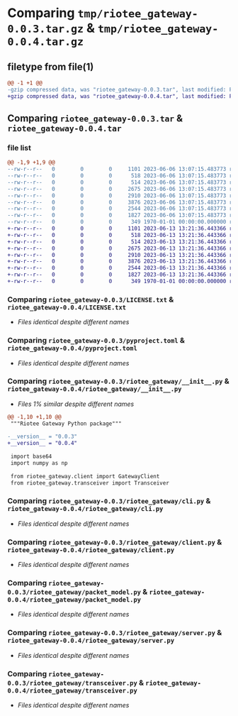 # Comparing `tmp/riotee_gateway-0.0.3.tar.gz` & `tmp/riotee_gateway-0.0.4.tar.gz`

## filetype from file(1)

```diff
@@ -1 +1 @@
-gzip compressed data, was "riotee_gateway-0.0.3.tar", last modified: Fri Jan  1 00:00:00 2016, max compression
+gzip compressed data, was "riotee_gateway-0.0.4.tar", last modified: Fri Jan  1 00:00:00 2016, max compression
```

## Comparing `riotee_gateway-0.0.3.tar` & `riotee_gateway-0.0.4.tar`

### file list

```diff
@@ -1,9 +1,9 @@
--rw-r--r--   0        0        0     1101 2023-06-06 13:07:15.483773 riotee_gateway-0.0.3/LICENSE.txt
--rw-r--r--   0        0        0      518 2023-06-06 13:07:15.483773 riotee_gateway-0.0.3/pyproject.toml
--rw-r--r--   0        0        0      514 2023-06-06 13:07:15.483773 riotee_gateway-0.0.3/riotee_gateway/__init__.py
--rw-r--r--   0        0        0     2675 2023-06-06 13:07:15.483773 riotee_gateway-0.0.3/riotee_gateway/cli.py
--rw-r--r--   0        0        0     2910 2023-06-06 13:07:15.483773 riotee_gateway-0.0.3/riotee_gateway/client.py
--rw-r--r--   0        0        0     3876 2023-06-06 13:07:15.483773 riotee_gateway-0.0.3/riotee_gateway/packet_model.py
--rw-r--r--   0        0        0     2544 2023-06-06 13:07:15.483773 riotee_gateway-0.0.3/riotee_gateway/server.py
--rw-r--r--   0        0        0     1827 2023-06-06 13:07:15.483773 riotee_gateway-0.0.3/riotee_gateway/transceiver.py
--rw-r--r--   0        0        0      349 1970-01-01 00:00:00.000000 riotee_gateway-0.0.3/PKG-INFO
+-rw-r--r--   0        0        0     1101 2023-06-13 13:21:36.443366 riotee_gateway-0.0.4/LICENSE.txt
+-rw-r--r--   0        0        0      518 2023-06-13 13:21:36.443366 riotee_gateway-0.0.4/pyproject.toml
+-rw-r--r--   0        0        0      514 2023-06-13 13:21:36.443366 riotee_gateway-0.0.4/riotee_gateway/__init__.py
+-rw-r--r--   0        0        0     2675 2023-06-13 13:21:36.443366 riotee_gateway-0.0.4/riotee_gateway/cli.py
+-rw-r--r--   0        0        0     2910 2023-06-13 13:21:36.443366 riotee_gateway-0.0.4/riotee_gateway/client.py
+-rw-r--r--   0        0        0     3876 2023-06-13 13:21:36.443366 riotee_gateway-0.0.4/riotee_gateway/packet_model.py
+-rw-r--r--   0        0        0     2544 2023-06-13 13:21:36.443366 riotee_gateway-0.0.4/riotee_gateway/server.py
+-rw-r--r--   0        0        0     1827 2023-06-13 13:21:36.443366 riotee_gateway-0.0.4/riotee_gateway/transceiver.py
+-rw-r--r--   0        0        0      349 1970-01-01 00:00:00.000000 riotee_gateway-0.0.4/PKG-INFO
```

### Comparing `riotee_gateway-0.0.3/LICENSE.txt` & `riotee_gateway-0.0.4/LICENSE.txt`

 * *Files identical despite different names*

### Comparing `riotee_gateway-0.0.3/pyproject.toml` & `riotee_gateway-0.0.4/pyproject.toml`

 * *Files identical despite different names*

### Comparing `riotee_gateway-0.0.3/riotee_gateway/__init__.py` & `riotee_gateway-0.0.4/riotee_gateway/__init__.py`

 * *Files 1% similar despite different names*

```diff
@@ -1,10 +1,10 @@
 """Riotee Gateway Python package"""
 
-__version__ = "0.0.3"
+__version__ = "0.0.4"
 
 import base64
 import numpy as np
 
 from riotee_gateway.client import GatewayClient
 from riotee_gateway.transceiver import Transceiver
```

### Comparing `riotee_gateway-0.0.3/riotee_gateway/cli.py` & `riotee_gateway-0.0.4/riotee_gateway/cli.py`

 * *Files identical despite different names*

### Comparing `riotee_gateway-0.0.3/riotee_gateway/client.py` & `riotee_gateway-0.0.4/riotee_gateway/client.py`

 * *Files identical despite different names*

### Comparing `riotee_gateway-0.0.3/riotee_gateway/packet_model.py` & `riotee_gateway-0.0.4/riotee_gateway/packet_model.py`

 * *Files identical despite different names*

### Comparing `riotee_gateway-0.0.3/riotee_gateway/server.py` & `riotee_gateway-0.0.4/riotee_gateway/server.py`

 * *Files identical despite different names*

### Comparing `riotee_gateway-0.0.3/riotee_gateway/transceiver.py` & `riotee_gateway-0.0.4/riotee_gateway/transceiver.py`

 * *Files identical despite different names*


